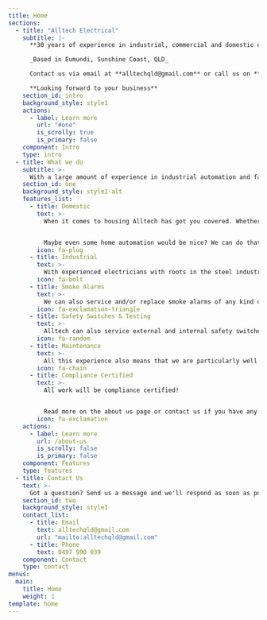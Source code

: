 ```yaml
---
title: Home
sections:
  - title: "Alltech Electrical"
    subtitle: |-
      **30 years of experience in industrial, commercial and domestic electrical work**

      _Based in Eumundi, Sunshine Coast, QLD_

      Contact us via email at **alltechqld@gmail.com** or call us on **0497 990 039**

      **Looking forward to your business**
    section_id: intro
    background_style: style1
    actions:
      - label: Learn more
        url: "#one"
        is_scrolly: true
        is_primary: false
    component: Intro
    type: intro
  - title: What we do
    subtitle: >-
      With a large amount of experience in industrial automation and fast moving consumer goods (FMCG), domestic wiring and home automation, smoke alarm testing and safety switch compliance testing as well as general electrical maintenance work both on a domestic and industrial scale; Alltech Electrical can do it all!
    section_id: one
    background_style: style1-alt
    features_list:
      - title: Domestic
        text: >-
          When it comes to housing Alltech has got you covered. Whether you are building a new home or need something upgraded we can do it! 


          Maybe even some home automation would be nice? We can do that too!
        icon: fa-plug
      - title: Industrial
        text: >-
          With experienced electricians with roots in the steel industry and with great deals of experience in FMCG, Alltech Electrical has got your industrial needs covered!
        icon: fa-bolt
      - title: Smoke Alarms
        text: >-
          We can also service and/or replace smoke alarms of any kind or brands to keep your home safe and provide you with peace of mind.
        icon: fa-exclamation-triangle
      - title: Safety Switches & Testing
        text: >-
          Alltech can also service external and internal safety switches to ensure that your home is safe and that all your appliances continue to function accordingly.
        icon: fa-random
      - title: Maintenance
        text: >-
          All this experience also means that we are particularly well equipped to handle any forms of maintenance; domestic and industrial!
        icon: fa-chain
      - title: Compliance Certified
        text: >-
          All work will be compliance certified!


          Read more on the about us page or contact us if you have any enquiries.
        icon: fa-exclamation
    actions:
      - label: Learn more
        url: /about-us
        is_scrolly: false
        is_primary: false
    component: Features
    type: features
  - title: Contact Us
    text: >-
      Got a question? Send us a message and we'll respond as soon as possible.
    section_id: two
    background_style: style1
    contact_list:
      - title: Email
        text: alltechqld@gmail.com
        url: "mailto:alltechqld@gmail.com"
      - title: Phone
        text: 0497 990 039
    component: Contact
    type: contact
menus:
  main:
    title: Home
    weight: 1
template: home
---
```

